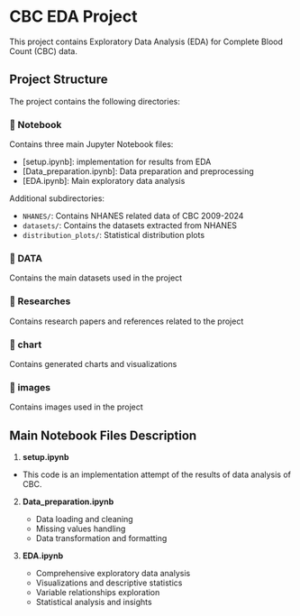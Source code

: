 # CBC EDA Project

This project contains Exploratory Data Analysis (EDA) for Complete Blood Count (CBC) data.

## Project Structure

The project contains the following directories:

### 📁 Notebook
Contains three main Jupyter Notebook files:
- [setup.ipynb]: implementation for results from EDA
- [Data_preparation.ipynb]: Data preparation and preprocessing
- [EDA.ipynb]: Main exploratory data analysis

Additional subdirectories:
- `NHANES/`: Contains NHANES related data of CBC 2009-2024
- `datasets/`: Contains the datasets extracted from NHANES
- `distribution_plots/`: Statistical distribution plots

### 📁 DATA
Contains the main datasets used in the project

### 📁 Researches  
Contains research papers and references related to the project

### 📁 chart
Contains generated charts and visualizations

### 📁 images
Contains images used in the project

## Main Notebook Files Description

1. **setup.ipynb**
- This code is an implementation attempt of the results of data analysis of CBC.

2. **Data_preparation.ipynb**
   - Data loading and cleaning
   - Missing values handling
   - Data transformation and formatting

3. **EDA.ipynb**
   - Comprehensive exploratory data analysis
   - Visualizations and descriptive statistics
   - Variable relationships exploration
   - Statistical analysis and insights